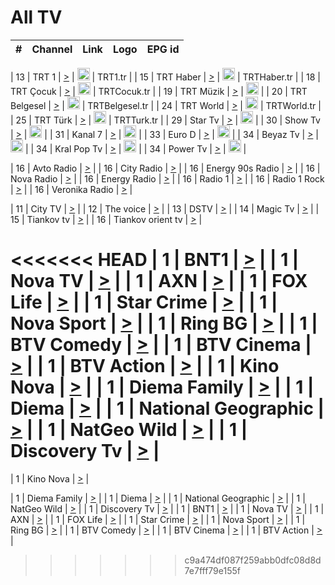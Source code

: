 <h1>All TV</h1>

| #   | Channel        | Link  | Logo | EPG id |
|:---:|:--------------:|:-----:|:----:|:------:|

| 13  | TRT 1            | [>](https://tv-trt1.medya.trt.com.tr/master.m3u8) | <img height="20" src="https://i.imgur.com/j786OLG.png"/> | TRT1.tr |
| 15  | TRT Haber        | [>](https://tv-trthaber.medya.trt.com.tr/master.m3u8) | <img height="20" src="https://i.imgur.com/OVfo8Ab.png"/> | TRTHaber.tr |
| 18  | TRT Çocuk        | [>](https://tv-trtcocuk.medya.trt.com.tr/master.m3u8) | <img height="20" src="https://i.imgur.com/QLFmD6d.png"/> | TRTCocuk.tr |
| 19  | TRT Müzik        | [>](https://tv-trtmuzik.medya.trt.com.tr/master.m3u8) | <img height="20" src="https://i.imgur.com/fIVFCEd.png"/> |
| 20  | TRT Belgesel     | [>](https://tv-trtbelgesel.medya.trt.com.tr/master.m3u8) | <img height="20" src="https://i.imgur.com/MGO87pe.png"/> | TRTBelgesel.tr |
| 24  | TRT World        | [>](https://tv-trtworld.medya.trt.com.tr/master.m3u8) | <img height="20" src="https://i.imgur.com/JEA2xpv.png"/> | TRTWorld.tr |
| 25  | TRT Türk         | [>](https://tv-trtturk.medya.trt.com.tr/master.m3u8) | <img height="20" src="https://i.imgur.com/OSTOQNw.png"/> | TRTTurk.tr |
| 29  | Star Tv   | [>](https://dogus-live.daioncdn.net/startv/startv_360p.m3u8) | <img height="20" src="https://i.imgur.com/IebUZx1.png"/> |
| 30  | Show Tv     | [>](https://ciner-live.daioncdn.net/showtv/showtv.m3u8) | <img height="20" src="https://i.imgur.com/IebUZx1.png"/> |
| 31  | Kanal 7     | [>](https://kanal7-live.daioncdn.net/kanal7/kanal7.m3u8) | <img height="20" src="https://i.imgur.com/IebUZx1.png"/> |
| 33  | Euro D    | [>](https://www.youtube.com/user/KanalD/live) | <img height="20" src="https://i.imgur.com/IebUZx1.png"/> |
| 34  | Beyaz Tv     | [>](https://beyaztv-live.daioncdn.net/beyaztv/beyaztv.m3u8) | <img height="20" src="https://i.imgur.com/IebUZx1.png"/> |
| 34  | Kral Pop Tv     | [>](https://www.youtube.com/watch?v=GuFTuKoXepw) | <img height="20" src="https://i.imgur.com/IebUZx1.png"/> |
| 34  | Power Tv     | [>](https://livetv.powerapp.com.tr/powerTV/powerhd.smil/chunklist.m3u8) | <img height="20" src="https://i.imgur.com/IebUZx1.png"/> |

| 16  | Avto Radio | [>](http://stream.metacast.eu/avtoradio.mp3.m3u) |
| 16  | City Radio | [>](http://stream.metacast.eu/city.aac.m3u) |
| 16  | Energy 90s Radio | [>](http://stream.metacast.eu/energy-90s.m3u) |
| 16  | Nova Radio | [>](http://stream.metacast.eu/nova.aac.m3u) |
| 16  | Energy Radio | [>](http://stream.metacast.eu/nrj.aac.m3u) |
| 16  | Radio 1 | [>](http://stream.metacast.eu/radio1.aac.m3u) |
| 16  | Radio 1 Rock | [>](http://stream.metacast.eu/radio1rock.aac.m3u) |
| 16  | Veronika Radio | [>](http://stream.metacast.eu/veronika.aac.m3u) |

| 11  | City TV | [>](https://tv.city.bg/play/tshls/citytv/index.m3u8) |
| 12  | The voice | [>](https://bss1.neterra.tv/thevoice/thevoice.m3u8) |
| 13  | DSTV | [>](http://46.249.95.140:8081/hls/data.m3u8) |
| 14  | Magic Tv | [>](https://bss1.neterra.tv/magictv/magictv.m3u8) |
| 15  | Tiankov tv | [>](https://streamer103.neterra.tv/tiankov-folk/live.m3u8) |
| 16  | Tiankov orient tv | [>](https://streamer103.neterra.tv/tiankov-orient/live.m3u8) |

<<<<<<< HEAD
| 1 | BNT1 | [>](https://ymkaya.xyz:35151/tv/bnt1/playlist.m3u8?wmsAuthSign=c2VydmVyX3RpbWU9OC8yMS8yMDI1IDE6MDQ6MDkgUE0maGFzaF92YWx1ZT1aNndaSUVKNnVZc0l0TzA5QXgvayt3PT0mdmFsaWRtaW51dGVzPTYw) |
| 1 | Nova TV | [>](https://ymkaya.xyz:35151/tv/novatv/playlist.m3u8?wmsAuthSign=c2VydmVyX3RpbWU9OC8yMS8yMDI1IDE6MDQ6MTkgUE0maGFzaF92YWx1ZT1LODFDTFBsVmVwSnppYU1obGVqbm9nPT0mdmFsaWRtaW51dGVzPTYw) |
| 1 | AXN | [>](https://ymkaya.xyz:35151/tv/axn/playlist.m3u8?wmsAuthSign=c2VydmVyX3RpbWU9OC8yMS8yMDI1IDE6MDQ6MzEgUE0maGFzaF92YWx1ZT1YUHEzcE1MaXcxSjc4bGkvdDhNUW93PT0mdmFsaWRtaW51dGVzPTYw) |
| 1 | FOX Life | [>](https://ymkaya.xyz:35151/tv/foxlife/playlist.m3u8?wmsAuthSign=c2VydmVyX3RpbWU9OC8yMS8yMDI1IDE6MDQ6NDEgUE0maGFzaF92YWx1ZT1Ua2pTRDByeENTRlpBWU1VcEcyS1hRPT0mdmFsaWRtaW51dGVzPTYw) |
| 1 | Star Crime | [>](https://ymkaya.xyz:35151/tv/foxcrime/playlist.m3u8?wmsAuthSign=c2VydmVyX3RpbWU9OC8yMS8yMDI1IDE6MDQ6NTEgUE0maGFzaF92YWx1ZT1oOE9RekMvRWdSREpjSDZ3bHErenNBPT0mdmFsaWRtaW51dGVzPTYw) |
| 1 | Nova Sport | [>](https://ymkaya.xyz:35151/tv/novasport/playlist.m3u8?wmsAuthSign=c2VydmVyX3RpbWU9OC8yMS8yMDI1IDE6MDU6MDEgUE0maGFzaF92YWx1ZT1rUHZweUxvcWg3MGJ3cUdGVXBZdktnPT0mdmFsaWRtaW51dGVzPTYw) |
| 1 | Ring BG | [>](https://ymkaya.xyz:35151/tv/ringbg/playlist.m3u8?wmsAuthSign=c2VydmVyX3RpbWU9OC8yMS8yMDI1IDE6MDU6MTIgUE0maGFzaF92YWx1ZT1FOTZwVFo0ekM5a0FZcXkwQ3dCNDlBPT0mdmFsaWRtaW51dGVzPTYw) |
| 1 | BTV Comedy | [>](https://ymkaya.xyz:35151/tv/btvcomedy/playlist.m3u8?wmsAuthSign=c2VydmVyX3RpbWU9OC8yMS8yMDI1IDE6MDU6MjIgUE0maGFzaF92YWx1ZT1RRWZNQXlvVTFaLytiU20wVHVHQlJRPT0mdmFsaWRtaW51dGVzPTYw) |
| 1 | BTV Cinema | [>](https://ymkaya.xyz:35151/tv/btvcinema/playlist.m3u8?wmsAuthSign=c2VydmVyX3RpbWU9OC8yMS8yMDI1IDE6MDU6MzIgUE0maGFzaF92YWx1ZT0vNi9qUGNTVUozOFlYcFpQWkJITWZnPT0mdmFsaWRtaW51dGVzPTYw) |
| 1 | BTV Action | [>](https://ymkaya.xyz:35151/tv/btvaction/playlist.m3u8?wmsAuthSign=c2VydmVyX3RpbWU9OC8yMS8yMDI1IDE6MDU6NDIgUE0maGFzaF92YWx1ZT1WZmdoYVZBeFpYS1N1M0JWZFEyOVlnPT0mdmFsaWRtaW51dGVzPTYw) |
| 1 | Kino Nova | [>](https://ymkaya.xyz:35151/tv/kinonova/playlist.m3u8?wmsAuthSign=c2VydmVyX3RpbWU9OC8yMS8yMDI1IDE6MDU6NTIgUE0maGFzaF92YWx1ZT1NTDBQaDBpbXN3RUVGZk1BaFJlYmF3PT0mdmFsaWRtaW51dGVzPTYw) |
| 1 | Diema Family | [>](https://ymkaya.xyz:35151/tv/diemafamily/playlist.m3u8?wmsAuthSign=c2VydmVyX3RpbWU9OC8yMS8yMDI1IDE6MDY6MDIgUE0maGFzaF92YWx1ZT1CMjZ4eTRDaDg0ZzFXdmpDZ2cxbCtBPT0mdmFsaWRtaW51dGVzPTYw) |
| 1 | Diema | [>](https://ymkaya.xyz:35151/tv/diema/playlist.m3u8?wmsAuthSign=c2VydmVyX3RpbWU9OC8yMS8yMDI1IDE6MDY6MTMgUE0maGFzaF92YWx1ZT10UUVSUUMwSmdEWTRkOFFHUHoyZFVBPT0mdmFsaWRtaW51dGVzPTYw) |
| 1 | National Geographic | [>](https://ymkaya.xyz:35151/tv/natgeo/playlist.m3u8?wmsAuthSign=c2VydmVyX3RpbWU9OC8yMS8yMDI1IDE6MDY6MjQgUE0maGFzaF92YWx1ZT1sOEVHWXFKYW9Zb2V5U0puYzBpWmhRPT0mdmFsaWRtaW51dGVzPTYw) |
| 1 | NatGeo Wild | [>](https://ymkaya.xyz:35151/tv/natgeowild/playlist.m3u8?wmsAuthSign=c2VydmVyX3RpbWU9OC8yMS8yMDI1IDE6MDY6MzQgUE0maGFzaF92YWx1ZT1oeDQzU0U5RmovRWp3U1JpK0I2NHRnPT0mdmFsaWRtaW51dGVzPTYw) |
| 1 | Discovery Tv | [>](https://ymkaya.xyz:35151/tv/discovery/playlist.m3u8?wmsAuthSign=c2VydmVyX3RpbWU9OC8yMS8yMDI1IDE6MDY6NDQgUE0maGFzaF92YWx1ZT1rL0lhTXJuY05ib2JpbGRibGZuZHFRPT0mdmFsaWRtaW51dGVzPTYw) |
=======


| 1 | Kino Nova | [>](https://ymkaya.xyz:11336/tv/kinonova/playlist.m3u8?wmsAuthSign=c2VydmVyX3RpbWU9MS8yLzIwMjUgNDo0MDoyMCBBTSZoYXNoX3ZhbHVlPWlFS1FrWEtMMVRFM3l5YklUWUJQUHc9PSZ2YWxpZG1pbnV0ZXM9NjA=) |

| 1 | Diema Family | [>](https://ymkaya.xyz:11336/tv/diemafamily/playlist.m3u8?wmsAuthSign=c2VydmVyX3RpbWU9MS8yLzIwMjUgNDo0MDozMCBBTSZoYXNoX3ZhbHVlPUVUaTVKTldvZTF5WVVCM0YwL21kaXc9PSZ2YWxpZG1pbnV0ZXM9NjA=) |
| 1 | Diema | [>](https://ymkaya.xyz:11336/tv/diema/playlist.m3u8?wmsAuthSign=c2VydmVyX3RpbWU9MS8yLzIwMjUgNDo0MDo0MCBBTSZoYXNoX3ZhbHVlPVlYMWVJT2NuUjNpUTBsaytEUFFOS2c9PSZ2YWxpZG1pbnV0ZXM9NjA=) |
| 1 | National Geographic | [>](https://ymkaya.xyz:11336/tv/natgeo/playlist.m3u8?wmsAuthSign=c2VydmVyX3RpbWU9MS8yLzIwMjUgNDo0MTo0MSBBTSZoYXNoX3ZhbHVlPTJQTlVmcG5nYWx0M013eUhGRGxnd0E9PSZ2YWxpZG1pbnV0ZXM9NjA=) |
| 1 | NatGeo Wild | [>](https://ymkaya.xyz:11336/tv/natgeowild/playlist.m3u8?wmsAuthSign=c2VydmVyX3RpbWU9MS8yLzIwMjUgNDo0MTo1MSBBTSZoYXNoX3ZhbHVlPVl1OXZaTTliN0hGWEN3eDBYd1duNkE9PSZ2YWxpZG1pbnV0ZXM9NjA=) |
| 1 | Discovery Tv | [>](https://ymkaya.xyz:11336/tv/discovery/playlist.m3u8?wmsAuthSign=c2VydmVyX3RpbWU9MS8yLzIwMjUgNDo0MjowMSBBTSZoYXNoX3ZhbHVlPWtBQmdLNlY2RmQwWElzMVYzSDJyVkE9PSZ2YWxpZG1pbnV0ZXM9NjA=) |
| 1 | BNT1 | [>](https://ymkaya.xyz:11336/tv/bnt1/playlist.m3u8?wmsAuthSign=c2VydmVyX3RpbWU9MS8yLzIwMjUgNDozODozOCBBTSZoYXNoX3ZhbHVlPVVrMVlRQXpJWlhYeUh6ZFVpSC9NMUE9PSZ2YWxpZG1pbnV0ZXM9NjA=) |
| 1 | Nova TV | [>](https://ymkaya.xyz:11336/tv/novatv/playlist.m3u8?wmsAuthSign=c2VydmVyX3RpbWU9MS8yLzIwMjUgNDozODo0OCBBTSZoYXNoX3ZhbHVlPUVxQjh1a0ZzYkVGZU8zZDFGTzdreVE9PSZ2YWxpZG1pbnV0ZXM9NjA=) |
| 1 | AXN | [>](https://ymkaya.xyz:11336/tv/axn/playlist.m3u8?wmsAuthSign=c2VydmVyX3RpbWU9MS8yLzIwMjUgNDozODo1OCBBTSZoYXNoX3ZhbHVlPUpkWStGY1hkNXhaOVpPZ0thQ0FZL3c9PSZ2YWxpZG1pbnV0ZXM9NjA=) |
| 1 | FOX Life | [>](https://ymkaya.xyz:11336/tv/foxlife/playlist.m3u8?wmsAuthSign=c2VydmVyX3RpbWU9MS8yLzIwMjUgNDozOToxMCBBTSZoYXNoX3ZhbHVlPWt1ZDc1T3AzYlZDTjJnSy9TU0xJZlE9PSZ2YWxpZG1pbnV0ZXM9NjA=) |
| 1 | Star Crime | [>](https://ymkaya.xyz:11336/tv/foxcrime/playlist.m3u8?wmsAuthSign=c2VydmVyX3RpbWU9MS8yLzIwMjUgNDozOToyMCBBTSZoYXNoX3ZhbHVlPXIwVU45Nm9FR1l2enNkTG9TanBxbmc9PSZ2YWxpZG1pbnV0ZXM9NjA=) |
| 1 | Nova Sport | [>](https://ymkaya.xyz:11336/tv/novasport/playlist.m3u8?wmsAuthSign=c2VydmVyX3RpbWU9MS8yLzIwMjUgNDozOTozMCBBTSZoYXNoX3ZhbHVlPXlSZ0UxazVaM0xhSmc0NmR4T0c1T2c9PSZ2YWxpZG1pbnV0ZXM9NjA=) |
| 1 | Ring BG | [>](https://ymkaya.xyz:11336/tv/ringbg/playlist.m3u8?wmsAuthSign=c2VydmVyX3RpbWU9MS8yLzIwMjUgNDozOTo0MCBBTSZoYXNoX3ZhbHVlPTR4aUlFNHVUYWN4enY1WkVuOFZma2c9PSZ2YWxpZG1pbnV0ZXM9NjA=) |
| 1 | BTV Comedy | [>](https://ymkaya.xyz:11336/tv/btvcomedy/playlist.m3u8?wmsAuthSign=c2VydmVyX3RpbWU9MS8yLzIwMjUgNDozOTo1MCBBTSZoYXNoX3ZhbHVlPUtrMTJ2RHNTTUU1RFp1ZkVOdXFSK3c9PSZ2YWxpZG1pbnV0ZXM9NjA=) |
| 1 | BTV Cinema | [>](https://ymkaya.xyz:11336/tv/btvcinema/playlist.m3u8?wmsAuthSign=c2VydmVyX3RpbWU9MS8yLzIwMjUgNDozOTo1OSBBTSZoYXNoX3ZhbHVlPTZWcU9FZW56cG1NM1lrYy8xNE5NeHc9PSZ2YWxpZG1pbnV0ZXM9NjA=) |
| 1 | BTV Action | [>](https://ymkaya.xyz:11336/tv/btvaction/playlist.m3u8?wmsAuthSign=c2VydmVyX3RpbWU9MS8yLzIwMjUgNDo0MDoxMCBBTSZoYXNoX3ZhbHVlPUlDd0ErRkZVWThyMVZwR3c2REdGZ3c9PSZ2YWxpZG1pbnV0ZXM9NjA=) |
>>>>>>> c9a474df087f259abb0dfc08d8d7e7fff79e155f
